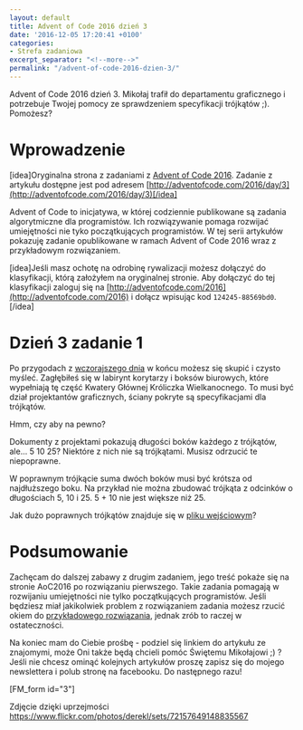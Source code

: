 ```yaml
---
layout: default
title: Advent of Code 2016 dzień 3
date: '2016-12-05 17:20:41 +0100'
categories:
- Strefa zadaniowa
excerpt_separator: "<!--more-->"
permalink: "/advent-of-code-2016-dzien-3/"
---
```

Advent of Code 2016 dzień 3. Mikołaj trafił do departamentu graficznego i potrzebuje Twojej pomocy ze sprawdzeniem specyfikacji trójkątów ;). Pomożesz?

# Wprowadzenie
  
[idea]Oryginalna strona z zadaniami z [Advent of Code 2016](http://adventofcode.com/2016). Zadanie z artykułu dostępne jest pod adresem [http://adventofcode.com/2016/day/3](http://adventofcode.com/2016/day/3)[/idea]

Advent of Code to inicjatywa, w której codziennie publikowane są zadania algorytmiczne dla programistów. Ich rozwiązywanie pomaga rozwijać umiejętności nie tyko początkujących programistów. W tej serii artykułów pokazuję zadanie opublikowane w ramach Advent of Code 2016 wraz z przykładowym rozwiązaniem.

[idea]Jeśli masz ochotę na odrobinę rywalizacji możesz dołączyć do klasyfikacji, którą założyłem na oryginalnej stronie. Aby dołączyć do tej klasyfikacji zaloguj się na [http://adventofcode.com/2016](http://adventofcode.com/2016) i dołącz wpisując kod `124245-88569bd0`.[/idea]

# Dzień 3 zadanie 1
  
Po przygodach z [wczorajszego dnia](http://www.samouczekprogramisty.pl/advent-of-code-2016-dzien-2/) w końcu możesz się skupić i czysto myśleć. Zagłębiłeś się w labirynt korytarzy i boksów biurowych, które wypełniają tę część Kwatery Głównej Króliczka Wielkanocnego. To musi być dział projektantów graficznych, ściany pokryte są specyfikacjami dla trójkątów.

Hmm, czy aby na pewno?

Dokumenty z projektami pokazują długości boków każdego z trójkątów, ale... 5 10 25? Niektóre z nich nie są trójkątami. Musisz odrzucić te niepoprawne.

W poprawnym trójkącie suma dwóch boków musi być krótsza od najdłuższego boku. Na przykład nie można zbudować trójkąta z odcinków o długościach 5, 10 i 25. 5 + 10 nie jest większe niż 25.

Jak dużo poprawnych trójkątów znajduje się w [pliku wejściowym](https://raw.githubusercontent.com/SamouczekProgramisty/StrefaZadaniowaSamouka/master/05_aoc_2016/src/main/test/resources/day03_input.txt)?

# Podsumowanie
  
Zachęcam do dalszej zabawy z drugim zadaniem, jego treść pokaże się na stronie AoC2016 po rozwiązaniu pierwszego. Takie zadania pomagają w rozwijaniu umiejętności nie tylko początkujących programistów. Jeśli będziesz miał jakikolwiek problem z rozwiązaniem zadania możesz rzucić okiem do [przykładowego rozwiązania](https://github.com/SamouczekProgramisty/StrefaZadaniowaSamouka/tree/master/05_aoc_2016/src/main/java/pl/samouczekprogramisty/szs/aoc2016/day03), jednak zrób to raczej w ostateczności.

Na koniec mam do Ciebie prośbę - podziel się linkiem do artykułu ze znajomymi, może Oni także będą chcieli pomóc Świętemu Mikołajowi ;) ? Jeśli nie chcesz ominąć kolejnych artykułów proszę zapisz się do mojego newslettera i polub stronę na facebooku. Do następnego razu!

[FM\_form id="3"]

Zdjęcie dzięki uprzejmości https://www.flickr.com/photos/derekl/sets/72157649148835567

